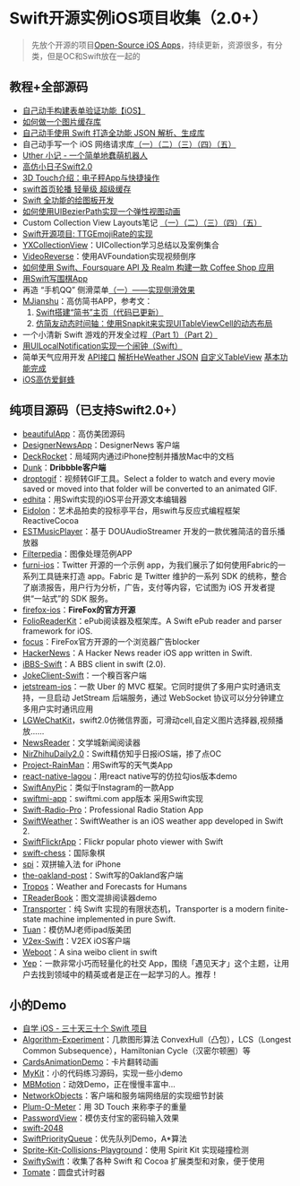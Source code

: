 # Swift开源实例iOS项目收集（2.0+）
> 先放个开源的项目[Open-Source iOS Apps][1]，持续更新，资源很多，有分类，但是OC和Swift放在一起的

## 教程+全部源码
- [自己动手构建表单验证功能【iOS】][2]
- [如何做一个图片缓存库][3]
- [自己动手使用 Swift 打造全功能 JSON 解析、生成库][4]
- 自己动手写一个 iOS 网络请求库[（一）][5][（二）][6][（三）][7][（四）][8][（五）][9]
- [Uther 小记 - 一个简单地蠢萌机器人][10]
- [高仿小日子Swift2.0][11]
- [3D Touch介绍：电子秤App与快捷操作][12]
- [swift首页轮播 轻量级 超级缓存][13]
- [Swift 全功能的绘图板开发][14]
- [如何使用UIBezierPath实现一个弹性视图动画][15]
- Custom Collection View Layouts笔记 [（一）][16][（二）][17][（三）][18][（四）][19][（五）][20]
- [Swift开源项目: TTGEmojiRate的实现][21]
- [YXCollectionView][22]：UICollection学习总结以及案例集合
- [VideoReverse][23]：使用AVFoundation实现视频倒序
- [如何使用 Swift、Foursquare API 及 Realm 构建一款 Coffee Shop 应用][24]
- [用Swift写围棋App][25]
- 再造 “手机QQ” 侧滑菜单[（一）——实现侧滑效果][26]
- [MJianshu][27]：高仿简书APP，参考文：
	1. [Swift搭建“简书”主页（代码已更新）][28]
	2. [仿简友动态时间轴：使用Snapkit来实现UITableViewCell的动态布局][29]
- 一个小清新 Swift 游戏的开发全过程[（Part 1）][30][（Part 2）][31]
- [用UILocalNotification实现一个闹钟（Swift）][32]
- 简单天气应用开发 [API接口][33] [解析HeWeather JSON][34] [自定义TableView][35] [基本功能完成][36]
- [iOS高仿爱鲜蜂][37]

## 纯项目源码（已支持Swift2.0+）
- [beautifulApp][38]：高仿美团源码
- [DesignerNewsApp][39]：DesignerNews 客户端
- [DeckRocket][40]：局域网内通过iPhone控制并播放Mac中的文档
- [Dunk][41]：**Dribbble客户端**
- [droptogif][42]：视频转GIF工具。Select a folder to watch and every movie saved or moved into that folder will be converted to an animated GIF.
- [edhita][43]：用Swift实现的iOS平台开源文本编辑器
- [Eidolon][44]：艺术品拍卖的投标亭平台，用swift与反应式编程框架 ReactiveCocoa
- [ESTMusicPlayer][45]：基于 DOUAudioStreamer 开发的一款优雅简洁的音乐播放器
- [Filterpedia][46]：图像处理范例APP
- [furni-ios][47]：Twitter 开源的一个示例 app，为我们展示了如何使用Fabric的一系列工具链来打造 app。Fabric 是 Twitter 维护的一系列 SDK 的统称，整合了崩溃报告，用户行为分析，广告，支付等内容，它试图为 iOS 开发者提供“一站式”的 SDK 服务。
- [firefox-ios][48]：**FireFox的官方开源**
- [FolioReaderKit][49]：ePub阅读器及框架库。A Swift ePub reader and parser framework for iOS.
- [focus][50]：FireFox官方开源的一个浏览器广告blocker
- [HackerNews][51]：A Hacker News reader iOS app written in Swift.
- [iBBS-Swift][52]：A BBS client in swift (2.0).
- [JokeClient-Swift][53]：一个糗百客户端
- [jetstream-ios][54]：一款 Uber 的 MVC 框架。它同时提供了多用户实时通讯支持，一旦启动 JetStream 后端服务，通过 WebSocket 协议可以分分钟建立多用户实时通讯应用
- [LGWeChatKit][55]，swift2.0仿微信界面，可滑动cell,自定义图片选择器,视频播放……
- [NewsReader][56]：文学城新闻阅读器
- [NirZhihuDaily2.0][57]：Swift精仿知乎日报iOS端，掺了点OC
- [Project-RainMan][58]：用Swift写的天气类App
- [react-native-lagou][59]：用react native写的仿拉勾ios版本demo
- [SwiftAnyPic][60]：类似于Instagram的一款App
- [swiftmi-app][61]：swiftmi.com app版本 采用Swift实现
- [Swift-Radio-Pro][62]：Professional Radio Station App
- [SwiftWeather][63]：SwiftWeather is an iOS weather app developed in Swift 2. 
- [SwiftFlickrApp][64]：Flickr popular photo viewer with Swift 
- [swift-chess][65]：国际象棋
- [spi][66]：双拼输入法 for iPhone
- [the-oakland-post][67]：Swift写的Oakland客户端
- [Tropos][68]：Weather and Forecasts for Humans
- [TReaderBook][69]：图文混排阅读器demo
- [Transporter][70]：纯 Swift 实现的有限状态机，Transporter is a modern finite-state machine implemented in pure Swift. 
- [Tuan][71]：模仿MJ老师ipad版美团
- [V2ex-Swift][72]：V2EX iOS客户端
- [Weboot][73]：A sina weibo client in swift
- [Yep][74]：一款非常小巧而轻量化的社交 App，围绕「遇见天才」这个主题，让用户去找到领域中的精英或者是正在一起学习的人。推荐！

## 小的Demo
- [自学 iOS - 三十天三十个 Swift 项目][75]
- [Algorithm-Experiment][76]：几款图形算法 ConvexHull（凸包），LCS（Longest Common Subsequence），Hamiltonian Cycle（汉密尔顿圈）等
- [CardsAnimationDemo][77]：卡片翻转动画
- [MyKit][78]：小的代码练习源码，实现一些小demo
- [MBMotion][79]：动效Demo，正在慢慢丰富中…
- [NetworkObjects][80]：客户端和服务端网络层的实现细节封装
- [Plum-O-Meter][81]：用 3D Touch 来称李子的重量
- [PasswordView][82]：模仿支付宝的密码输入效果
- [swift-2048][83]
- [SwiftPriorityQueue][84]：优先队列Demo，A\*算法
- [Sprite-Kit-Collisions-Playground][85]：使用 Spirit Kit 实现碰撞检测
- [SwiftySwift][86]：收集了各种 Swift 和 Cocoa 扩展类型和对象，便于使用
- [Tomate][87]：圆盘式计时器



[1]:	https://github.com/dkhamsing/open-source-ios-apps
[2]:	https://lvwenhan.com/ios/459.html
[3]:	http://blog.callmewhy.com/2015/05/25/note-about-chun/
[4]:	https://lvwenhan.com/ios/463.html
[5]:	https://lvwenhan.com/ios/454.html
[6]:	https://lvwenhan.com/ios/455.html
[7]:	https://lvwenhan.com/ios/456.html
[8]:	https://lvwenhan.com/ios/457.html
[9]:	https://lvwenhan.com/ios/464.html
[10]:	http://blog.callmewhy.com/2015/08/09/how-to-make-uther/ "Uther 小记 - 一个简单地蠢萌机器人"
[11]:	http://www.jianshu.com/p/bcc297e19a94
[12]:	http://swift.gg/2015/11/19/3d-touch-tutorial/ "3D Touch介绍：电子秤App与快捷操作"
[13]:	http://www.jianshu.com/p/d7bf5fe4d9fa "swift首页轮播 轻量级 超级缓存"
[14]:	http://www.cocoachina.com/swift/20151125/14390.html "Swift 全功能的绘图板开发"
[15]:	http://hechen.info/2015/12/02/Elastic-view-animation-using-UIBezierPath/ "如何使用UIBezierPath实现一个弹性视图动画"
[16]:	http://chengway.in/custom-collection-view-layouts/ "Custom Collection View Layouts（一）"
[17]:	http://chengway.in/custom-collection-view-layouts-er/ "Custom Collection View Layouts（二）"
[18]:	http://chengway.in/custom-collection-view-layouts-san/ "Custom Collection View Layouts（三）"
[19]:	http://chengway.in/custom-collection-view-layouts-si/ "Custom Collection View Layouts（四）"
[20]:	http://chengway.in/custom-collection-view-layouts-wu/ "Custom Collection View Layouts（五）"
[21]:	http://tutuge.me/2015/10/25/ttgemojirate-lib/ "Swift开源项目: TTGEmojiRate的实现"
[22]:	https://github.com/yixiangboy/YXCollectionView "YXCollectionView"
[23]:	https://github.com/KayWong/VideoReverse "VideoReverse"
[24]:	http://swift.gg/2015/12/29/foursquare-realm-swift/ "如何使用 Swift、Foursquare API 及 Realm 构建一款 Coffee Shop 应用"
[25]:	http://www.jianshu.com/p/22bab53524d1 "用Swift写围棋App－00序"
[26]:	https://lvwenhan.com/ios/445.html
[27]:	https://github.com/Wl201314/MJianshu "MJianshu"
[28]:	http://www.jianshu.com/p/8035e49ff3a2 "Swift搭建“简书”主页（代码已更新）"
[29]:	http://www.jianshu.com/p/3429ac5a4e4d "仿简友动态时间轴：使用Snapkit来实现UITableViewCell的动态布局"
[30]:	http://vulgur.me/2016/01/23/last-circle-part1/ "一个小清新 Swift 游戏的开发全过程（Part 1）"
[31]:	http://vulgur.me/2016/02/01/last-circle-part2/ "一个小清新 Swift 游戏的开发全过程（Part 2）"
[32]:	http://www.cnblogs.com/Phelthas/p/5169156.html "用UILocalNotification实现一个闹钟（Swift）"
[33]:	http://www.cnblogs.com/fallinDeepSea/p/5186455.html "简单天气应用开发——API接口"
[34]:	http://www.cnblogs.com/fallinDeepSea/p/5186460.html "简单天气应用开发——解析HeWeather JSON"
[35]:	http://www.cnblogs.com/fallinDeepSea/p/5186476.html "简单天气应用开发——自定义TableView"
[36]:	http://www.cnblogs.com/fallinDeepSea/p/5186480.html "简单天气应用开发——基本功能完成"
[37]:	http://www.jianshu.com/p/879f58fe3542 "iOS高仿爱鲜蜂"
[38]:	https://github.com/lyimin/beautifulApp "beautifulApp"
[39]:	https://github.com/MengTo/DesignerNewsApp "DesignerNewsApp"
[40]:	https://github.com/jpsim/DeckRocket "DeckRocket"
[41]:	https://github.com/naoyashiga/Dunk "Dunk"
[42]:	https://github.com/mortenjust/droptogif "droptogif"
[43]:	https://github.com/tnantoka/edhita "edhita"
[44]:	https://github.com/artsy/eidolon "Eidolon"
[45]:	https://github.com/Aufree/ESTMusicPlayer "ESTMusicPlayer"
[46]:	https://github.com/FlexMonkey/Filterpedia "Filterpedia"
[47]:	https://github.com/twitterdev/furni-ios "furni-ios"
[48]:	https://github.com/mozilla/firefox-ios "firefox-ios"
[49]:	https://github.com/FolioReader/FolioReaderKit "FolioReaderKit"
[50]:	https://github.com/mozilla/focus "focus"
[51]:	https://github.com/amitburst/HackerNews "HackerNews"
[52]:	https://github.com/iAugux/iBBS-Swift "iBBS-Swift"
[53]:	https://github.com/YANGReal/JokeClient-Swift "JokeClient-Swift"
[54]:	https://github.com/uber/jetstream-ios "jetstream-ios"
[55]:	https://github.com/jamy0801/LGWeChatKit
[56]:	https://github.com/conanwhf/NewsReader "NewsReader"
[57]:	https://github.com/zpz1237/NirZhihuDaily2.0 "NirZhihuDaily2.0"
[58]:	https://github.com/Mav3r1ck/Project-RainMan "Project-RainMan"
[59]:	https://github.com/heruijun/react-native-lagou "react-native-lagou"
[60]:	https://github.com/kwkhaw/SwiftAnyPic "SwiftAnyPic"
[61]:	https://github.com/feiin/swiftmi-app "swiftmi-app"
[62]:	https://github.com/swiftcodex/Swift-Radio-Pro "Swift-Radio-Pro"
[63]:	https://github.com/JakeLin/SwiftWeather "SwiftWeather"
[64]:	https://github.com/synboo/SwiftFlickrApp "SwiftFlickrApp"
[65]:	https://github.com/JackBCousineau/swift-chess "swift-chess"
[66]:	https://github.com/guoc/spi "spi"
[67]:	https://github.com/aclissold/The-Oakland-Post "the-oakland-post"
[68]:	https://github.com/thoughtbot/Tropos "Tropos"
[69]:	https://github.com/12207480/TReaderBook "TReaderBook"
[70]:	https://github.com/DenHeadless/Transporter "Transporter"
[71]:	https://github.com/aiqiuqiu/Tuan "Tuan"
[72]:	https://github.com/Finb/V2ex-Swift "V2ex-Swift"
[73]:	https://github.com/iAugux/Weboot "Weboot"
[74]:	https://github.com/CatchChat/Yep "Yep"
[75]:	http://www.jianshu.com/p/52032bc4cbe4 "自学 iOS - 三十天三十个 Swift 项目"
[76]:	https://github.com/yulingtianxia/Algorithm-Experiment "Algorithm-Experiment"
[77]:	https://github.com/adow/CardsAnimationDemo "CardsAnimationDemo"
[78]:	https://github.com/aquarchitect/MyKit "MyKit"
[79]:	https://github.com/mmoaay/MBMotion "MBMotion"
[80]:	https://github.com/colemancda/NetworkObjects "NetworkObjects"
[81]:	https://github.com/FlexMonkey/Plum-O-Meter "Plum-O-Meter"
[82]:	https://github.com/findM/PasswordView "PasswordView"
[83]:	https://github.com/austinzheng/swift-2048 "swift-2048"
[84]:	https://github.com/davecom/SwiftPriorityQueue "SwiftPriorityQueue"
[85]:	https://github.com/jaredmpayne/Sprite-Kit-Collisions-Playground "Sprite-Kit-Collisions-Playground"
[86]:	https://github.com/adeca/SwiftySwift "SwiftySwift"
[87]:	https://github.com/dasdom/Tomate "Tomate"